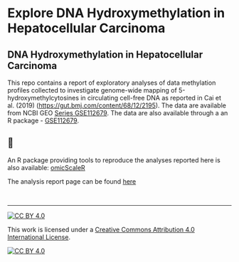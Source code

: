Explore DNA Hydroxymethylation in Hepatocellular Carcinoma
================

<!-- index.md is generated from index.Rmd. Please edit that file -->

DNA Hydroxymethylation in Hepatocellular Carcinoma
--------------------------------------------------

This repo contains a report of exploratory analyses of data methylation
profiles collected to investigate genome-wide mapping of
5-hydroxymethylcytosines in circulating cell-free DNA as reported in Cai
et al. (2019)
(<a href="https://gut.bmj.com/content/68/12/2195" class="uri">https://gut.bmj.com/content/68/12/2195</a>).
The data are available from NCBI GEO [Series
GSE112679](https://www.ncbi.nlm.nih.gov/geo/query/acc.cgi?acc=GSE112679).
The data are also available through a an R package -
[GSE112679](https://12379monty.github.io/GSE112679).

🚧
-

An R package providing tools to reproduce the analyses reported here is
also available:
[omicScaleR](https://github.com/12379Monty/omicScaleR.git)

The analysis report page can be found
[here](https://genomic-scale-classification.netlify.app/)

<!-- [@Cai:2019aa] pandoc citations dont work on github (github_document?) -->

<br/>

------------------------------------------------------------------------

<!-- From https://github.com/santisoler/cc-licenses -->

[![CC BY
4.0](https://img.shields.io/badge/License-CC%20BY%204.0-lightgrey.svg)](http://creativecommons.org/licenses/by/4.0/)

This work is licensed under a [Creative Commons Attribution 4.0
International License](http://creativecommons.org/licenses/by/4.0/).

[![CC BY
4.0](https://i.creativecommons.org/l/by/4.0/88x31.png)](http://creativecommons.org/licenses/by/4.0/)

<!-- DOESNT WORK WITH GITHUB
## References
<div id="refs"></div>
-->
<!--


Rscript -e "rmarkdown::render('index.Rmd')"

# nohup Rscript -e "rmarkdown::render('index.Rmd', rmarkdown::md_document())" > index.log  &
# nohup Rscript -e "rmarkdown::render('index.Rmd')" > index.log  &

### REMEMBER TO `cp index.md ../README.md`

-->
